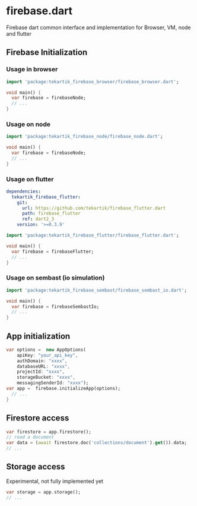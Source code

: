# firebase.dart

Firebase dart common interface and implementation for Browser, VM, node and flutter


## Firebase Initialization

### Usage in browser

```dart
import 'package:tekartik_firebase_browser/firebase_browser.dart';

void main() {
  var firebase = firebaseNode;
  // ...
}
```  

### Usage on node

```dart
import 'package:tekartik_firebase_node/firebase_node.dart';

void main() {
  var firebase = firebaseNode;
  // ...
}
```  

### Usage on flutter

```yaml
dependencies:
  tekartik_firebase_flutter:
    git:
      url: https://github.com/tekartik/firebase_flutter.dart
      path: firebase_flutter
      ref: dart2_3
    version: '>=0.3.9'
```

```dart
import 'package:tekartik_firebase_flutter/firebase_flutter.dart';

void main() {
  var firebase = firebaseFlutter;
  // ...
}
```  

### Usage on sembast (io simulation)

```dart
import 'package:tekartik_firebase_sembast/firebase_sembast_io.dart';

void main() {
  var firebase = firebaseSembastIo;
  // ...
}
```  

## App initialization

```dart
var options =  new AppOptions(
    apiKey: "your_api_key",
    authDomain: "xxxx",
    databaseURL: "xxxx",
    projectId: "xxxx",
    storageBucket: "xxxx",
    messagingSenderId: "xxxx"); 
var app =  firebase.initializeApp(options);
  // ...
}
```  

## Firestore access

```dart
var firestore = app.firestore();
// read a document
var data = (await firestore.doc('collections/document').get()).data;
// ...

```  

## Storage access

Experimental, not fully implemented yet
```dart
var storage = app.storage();
// ...

```  

